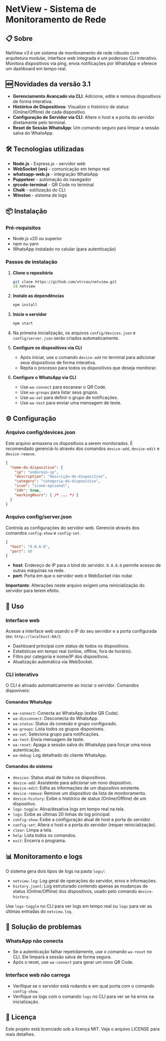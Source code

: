 # NetView - Sistema de Monitoramento de Rede

## 📋 Sobre

NetView v3 é um sistema de monitoramento de rede robusto com arquitetura modular, interface web integrada e um poderoso CLI interativo. Monitora dispositivos via ping, envia notificações por WhatsApp e oferece um dashboard em tempo real.

## 🆕 Novidades da versão 3.1

- **Gerenciamento Avançado via CLI**: Adicione, edite e remova dispositivos de forma interativa.
- **Histórico de Dispositivos**: Visualize o histórico de status (Online/Offline) de cada dispositivo.
- **Configuração de Servidor via CLI**: Altere o host e a porta do servidor diretamente pelo terminal.
- **Reset de Sessão WhatsApp**: Um comando seguro para limpar a sessão salva do WhatsApp.

## 🛠️ Tecnologias utilizadas

- **Node.js** - Express.js - servidor web
- **WebSocket (ws)** - comunicação em tempo real
- **whatsapp-web.js** - integração WhatsApp
- **Puppeteer** - automação do navegador
- **qrcode-terminal** - QR Code no terminal
- **Chalk** - estilização do CLI
- **Winston** - sistema de logs

## 📦 Instalação

### Pré-requisitos

- Node.js v20 ou superior
- npm ou yarn
- WhatsApp instalado no celular (para autenticação)

### Passos de instalação

1. **Clone o repositório**
   ```bash
   git clone https://github.com/vtrcav/netview.git
   cd netview
   ```

2. **Instale as dependências**
   ```bash
   npm install
   ```

3. **Inicie o servidor**
   ```bash
   npm start
   ```

4. Na primeira inicialização, os arquivos `config/devices.json` e `config/server.json` serão criados automaticamente.

5. **Configure os dispositivos via CLI**
   - Após iniciar, use o comando `device-add` no terminal para adicionar seus dispositivos de forma interativa.
   - Repita o processo para todos os dispositivos que deseja monitorar.

6. **Configure o WhatsApp via CLI**
   - Use `wa-connect` para escanear o QR Code.
   - Use `wa-groups` para listar seus grupos.
   - Use `wa-set` para definir o grupo de notificações.
   - Use `wa-test` para enviar uma mensagem de teste.

## ⚙️ Configuração

### Arquivo config/devices.json

Este arquivo armazena os dispositivos a serem monitorados. É recomendado gerenciá-lo através dos comandos `device-add`, `device-edit` e `device-remove`.

```json
{
  "nome-do-dispositivo": {
    "ip": "endereço-ip",
    "description": "descrição-do-dispositivo",
    "category": "categoria-do-dispositivo",
    "icon": "ícone-opcional",
    "24h": true,
    "workingHours": { /* ... */ }
  }
}
```

### Arquivo config/server.json

Controla as configurações do servidor web. Gerencie através dos comandos `config-show` e `config-set`.

```json
{
  "host": "0.0.0.0",
  "port": 80
}
```

- **host**: Endereço de IP para o bind do servidor. `0.0.0.0` permite acesso de outras máquinas na rede.
- **port**: Porta em que o servidor web e WebSocket irão rodar.

**Importante**: Alterações neste arquivo exigem uma reinicialização do servidor para terem efeito.

## 🚀 Uso

### Interface web

Acesse a interface web usando o IP do seu servidor e a porta configurada (ex: `http://localhost:80/`):

- Dashboard principal com status de todos os dispositivos.
- Estatísticas em tempo real (online, offline, fora de horário).
- Filtro por categoria e nome/IP dos dispositivos.
- Atualização automática via WebSocket.

### CLI interativo

O CLI é ativado automaticamente ao iniciar o servidor. Comandos disponíveis:

#### Comandos WhatsApp

- `wa-connect`: Conecta ao WhatsApp (exibe QR Code).
- `wa-disconnect`: Desconecta do WhatsApp.
- `wa-status`: Status da conexão e grupo configurado.
- `wa-groups`: Lista todos os grupos disponíveis.
- `wa-set`: Seleciona grupo para notificações.
- `wa-test`: Envia mensagem de teste.
- `wa-reset`: Apaga a sessão salva do WhatsApp para forçar uma nova autenticação.
- `wa-debug`: Log detalhado do cliente WhatsApp.

#### Comandos do sistema

- `devices`: Status atual de todos os dispositivos.
- `device-add`: Assistente para adicionar um novo dispositivo.
- `device-edit`: Edita as informações de um dispositivo existente.
- `device-remove`: Remove um dispositivo da lista de monitoramento.
- `device-history`: Exibe o histórico de status (Online/Offline) de um dispositivo.
- `logs-toggle`: Ativa/desativa logs em tempo real na tela.
- `logs`: Exibe as últimas 20 linhas do log principal.
- `config-show`: Exibe a configuração atual de host e porta do servidor.
- `config-set`: Altera o host e a porta do servidor (requer reinicialização).
- `clear`: Limpa a tela.
- `help`: Lista todos os comandos.
- `exit`: Encerra o programa.

## 📊 Monitoramento e logs

O sistema gera dois tipos de logs na pasta `logs/`:

- `netview.log`: Log geral de operações do servidor, erros e informações.
- `history.jsonl`: Log estruturado contendo apenas as mudanças de status (Online/Offline) dos dispositivos, usado pelo comando `device-history`.

Use `logs-toggle` no CLI para ver logs em tempo real ou `logs` para ver as últimas entradas do `netview.log`.

## 🐛 Solução de problemas

### WhatsApp não conecta

- Se a autenticação falhar repetidamente, use o comando `wa-reset` no CLI. Ele limpará a sessão salva de forma segura.
- Após o reset, use `wa-connect` para gerar um novo QR Code.

### Interface web não carrega

- Verifique se o servidor está rodando e em qual porta com o comando `config-show`.
- Verifique os logs com o comando `logs` no CLI para ver se há erros na inicialização.

## 📝 Licença

Este projeto está licenciado sob a licença MIT. Veja o arquivo LICENSE para mais detalhes.